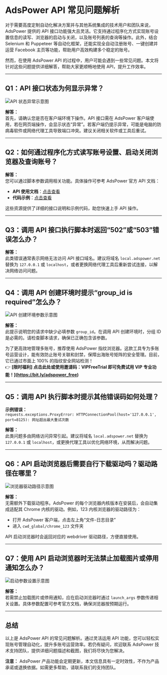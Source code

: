 # AdsPower API 常见问题解析

对于需要高度定制自动化解决方案并与其他系统集成的技术用户和团队来说，AdsPower 提供的 API 接口功能强大且灵活。它支持通过程序化方式实现账号设置信息的读写、浏览器的启动与关闭，以及账号列表的查询等操作。此外，结合 Selenium 和 Puppeteer 等自动化框架，还能实现全自动注册账号、一键创建并运营 Facebook 主页等功能，帮助用户高效构建多个稳定的账号。

然而，在使用 AdsPower API 的过程中，用户可能会遇到一些常见问题。本文将针对这些问题提供详细解答，帮助大家更顺畅地使用 API，提升工作效率。

---

## Q1：API 接口状态为何显示异常？

![API 状态异常示意图](https://198301.xyz/img/49625223326.webp)

**解答：**  
首先，请确认您是否在客户端环境下操作。API 接口需在 AdsPower 客户端使用，若在网页端操作，会显示状态“异常”。若客户端仍提示异常，可能是电脑的防病毒软件或网络代理工具导致端口冲突。建议关闭相关软件或工具后重试。

---

## Q2：如何通过程序化方式读写账号设置、启动关闭浏览器及查询账号？

**解答：**  
您可以通过脚本参数调用相关功能。具体操作可参考 AdsPower 官方 API 文档：  
- **API 使用文档**：[点击查看](https://bit.ly/adspower_free)  
- **代码示例**：[点击查看](https://bit.ly/adspower_free)  

这些资源提供了详细的接口说明和示例代码，助您快速上手 API 操作。

---

## Q3：调用 API 接口执行脚本时返回“502”或“503”错误怎么办？

**解答：**  
此类错误通常表示网络无法访问 API 接口域名。建议将域名 `local.adspower.net` 替换为 `127.0.0.1` 或 `localhost`，或者更换网络代理工具后重新尝试连接，以解决网络访问问题。

---

## Q4：调用 API 创建环境时提示“group_id is required”怎么办？

![API 创建环境参数示意图](https://198301.xyz/img/02437631520.webp)

**解答：**  
此提示说明您的请求中缺少必填参数 `group_id`。在调用 API 创建环境时，分组 ID 是必需的。请检查脚本请求，确保已正确包含该参数。

为了更高效地管理多账号，推荐使用 AdsPower 指纹浏览器。这款工具专为多账号运营设计，能有效防止账号关联和封禁，保障出海账号矩阵的安全管理。目前，它已通过市面上 100% 的指纹安全网站检测！  
👉 **[限时福利] 点击此处或使用邀请码：VIPFreeTrial 即可免费试用 VIP 专业功能！](https://bit.ly/adspower_free)**

---

## Q5：调用 API 执行脚本时提示其他错误码如何处理？

**示例错误：**  
`requests.exceptions.ProxyError: HTTPConnectionPool(host='127.0.0.1', port=8125): 网址超出最大重试次数`

**解答：**  
此类问题多由网络访问异常引起。建议将域名 `local.adspower.net` 替换为 `127.0.0.1` 或 `localhost`，或更换代理工具以优化网络环境，从而解决问题。

---

## Q6：API 启动浏览器后需要自行下载驱动吗？驱动路径在哪里？

![浏览器驱动路径示意图](https://198301.xyz/img/7132771947295.webp)

**解答：**  
无需额外下载驱动程序。AdsPower 的每个浏览器内核版本在安装后，会自动集成适配其 Chrome 内核的驱动。例如，123 内核浏览器的驱动路径为：  
- 打开 AdsPower 客户端，点击左上角“文件-日志目录”  
- 进入 `cwd_global/chrome_123` 文件夹  

API 启动浏览器时会返回对应的 webdriver 驱动路径，方便直接使用。

---

## Q7：使用 API 启动浏览器时无法禁止加载图片或停用通知怎么办？

![启动参数设置示意图](https://198301.xyz/img/43682998607.webp)

**解答：**  
若需禁止加载图片或停用通知，应在启动浏览器时通过 `launch_args` 参数传递相关设置。具体参数配置可参考官方文档，确保浏览器按预期运行。

---

## 总结

以上是 AdsPower API 的常见问题解析。通过灵活运用 API 功能，您可以轻松实现账号管理自动化，提升多账号运营效率。若仍有疑问，欢迎联系 AdsPower 技术支持团队，提供详细问题描述和截图，我们将尽快为您解决。

**注意：** AdsPower 产品功能会定期更新，本文信息具有一定时效性，不作为产品承诺或退换依据。如需更多帮助，请联系我们的支持团队。